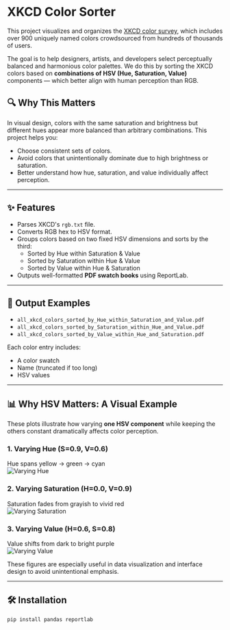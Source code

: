 # XKCD Color Sorter

This project visualizes and organizes the [XKCD color survey](https://blog.xkcd.com/2010/05/03/color-survey-results/), which includes over 900 uniquely named colors crowdsourced from hundreds of thousands of users.

The goal is to help designers, artists, and developers select perceptually balanced and harmonious color palettes. We do this by sorting the XKCD colors based on **combinations of HSV (Hue, Saturation, Value)** components — which better align with human perception than RGB.

## 🔍 Why This Matters

In visual design, colors with the same saturation and brightness but different hues appear more balanced than arbitrary combinations. This project helps you:
- Choose consistent sets of colors.
- Avoid colors that unintentionally dominate due to high brightness or saturation.
- Better understand how hue, saturation, and value individually affect perception.

---

## ✨ Features

- Parses XKCD's `rgb.txt` file.
- Converts RGB hex to HSV format.
- Groups colors based on two fixed HSV dimensions and sorts by the third:
  - Sorted by Hue within Saturation & Value
  - Sorted by Saturation within Hue & Value
  - Sorted by Value within Hue & Saturation
- Outputs well-formatted **PDF swatch books** using ReportLab.

---

## 📄 Output Examples

- `all_xkcd_colors_sorted_by_Hue_within_Saturation_and_Value.pdf`
- `all_xkcd_colors_sorted_by_Saturation_within_Hue_and_Value.pdf`
- `all_xkcd_colors_sorted_by_Value_within_Hue_and_Saturation.pdf`

Each color entry includes:
- A color swatch
- Name (truncated if too long)
- HSV values

---

## 📊 Why HSV Matters: A Visual Example

These plots illustrate how varying **one HSV component** while keeping the others constant dramatically affects color perception.

### 1. Varying Hue (S=0.9, V=0.6)
Hue spans yellow → green → cyan  
![Varying Hue](hsv_line_plots/varying_hue.png)

### 2. Varying Saturation (H=0.0, V=0.9)
Saturation fades from grayish to vivid red  
![Varying Saturation](hsv_line_plots/varying_saturation.png)

### 3. Varying Value (H=0.6, S=0.8)
Value shifts from dark to bright purple  
![Varying Value](hsv_line_plots/varying_value.png)

These figures are especially useful in data visualization and interface design to avoid unintentional emphasis.

---

## 🛠 Installation

```bash
pip install pandas reportlab
